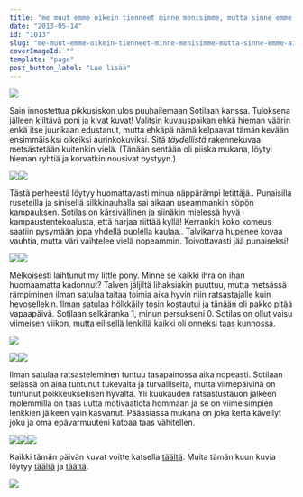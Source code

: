 ```yaml
---
title: "me muut emme oikein tienneet minne menisimme, mutta sinne emme ainakaan."
date: "2013-05-14"
id: "1013"
slug: "me-muut-emme-oikein-tienneet-minne-menisimme-mutta-sinne-emme-ainakaan"
coverImageId: ""
template: "page"
post_button_label: "Lue lisää"
---
```


[![](/images/DPP_0013.JPG)](http://2.bp.blogspot.com/-8Y0IS-i6G8c/UZJV1OSaR9I/AAAAAAAAFvc/v8IPa47iMYM/s1600/DPP_0013.JPG)

  

Sain innostettua pikkusiskon ulos puuhailemaan Sotilaan kanssa. Tuloksena jälleen kiiltävä poni ja kivat kuvat! Valitsin kuvauspaikan ehkä hieman väärin enkä itse juurikaan edustanut, mutta ehkäpä nämä kelpaavat tämän kevään ensimmäisiksi oikeiksi aurinkokuviksi. Sitä _täydellistä_ rakennekuvaa metsästetään kuitenkin vielä. (Tänään sentään oli piiska mukana, löytyi hieman ryhtiä ja korvatkin nousivat pystyyn.)

  

[![](/images/DPP_0001.JPG)](http://1.bp.blogspot.com/-tH1Wjhow5Bw/UZJVVpMpiCI/AAAAAAAAFu0/oh4zLx8u_iw/s1600/DPP_0001.JPG)[![](/images/DPP_0002.JPG)](http://2.bp.blogspot.com/-_klOCyEG9PU/UZJVstuFcHI/AAAAAAAAFu8/7xcavL1t2sY/s1600/DPP_0002.JPG)

  

Tästä perheestä löytyy huomattavasti minua näppärämpi letittäjä.. Punaisilla ruseteilla ja sinisellä silkkinauhalla sai aikaan useammankin söpön kampauksen. Sotilas on kärsivällinen ja siinäkin mielessä hyvä kampaustentekoalusta, että harjaa riittää kyllä! Kerrankin koko komeus saatiin pysymään jopa yhdellä puolella kaulaa.. Talvikarva hupenee kovaa vauhtia, mutta väri vaihtelee vielä nopeammin. Toivottavasti jää punaiseksi!

  

[![](/images/DPP_0009.JPG)](http://2.bp.blogspot.com/-zTjm69Oebqw/UZJVxBsvf8I/AAAAAAAAFvM/PHtn74IHN1A/s1600/DPP_0009.JPG)[![](/images/DPP_0008.JPG)](http://2.bp.blogspot.com/-1O8W_7W3D6c/UZJVvJ-sHgI/AAAAAAAAFvE/5lO2WL8CMPQ/s1600/DPP_0008.JPG)

  

Melkoisesti laihtunut my little pony. Minne se kaikki ihra on ihan huomaamatta kadonnut? Talven jäljiltä lihaksiakin puuttuu, mutta metsässä rämpiminen ilman satulaa taitaa toimia aika hyvin niin ratsastajalle kuin hevosellekin. Ilman satulaa hölkkäily tosin kostautui ja tänään oli pakko pitää vapaapäivä. Sotilaan selkäranka 1, minun persukseni 0. Sotilas on ollut vaisu viimeisen viikon, mutta eilisellä lenkillä kaikki oli onneksi taas kunnossa.

  

[![](/images/DPP_0025.JPG)](http://4.bp.blogspot.com/-9EYPCsTE_4U/UZJV-NX1QMI/AAAAAAAAFwA/LTn1PXIwqSs/s1600/DPP_0025.JPG)

  

[![](/images/DPP_0016.JPG)](http://3.bp.blogspot.com/-hCNIqL_E1mY/UZJV3Jt9WoI/AAAAAAAAFvk/JhczFMP77YU/s1600/DPP_0016.JPG)[![](/images/DPP_0024.JPG)](http://2.bp.blogspot.com/-LiDdVlpoqIU/UZJV9FPQpiI/AAAAAAAAFv8/8bbRv78JHLs/s1600/DPP_0024.JPG)

  

Ilman satulaa ratsasteleminen tuntuu tasapainossa aika nopeasti. Sotilaan selässä on aina tuntunut tukevalta ja turvalliselta, mutta viimepäivinä on tuntunut poikkeuksellisen hyvältä. Yli kuukauden ratsastustauon jälkeen molemmilla on taas uutta motivaatiota hommaan ja se on viimeisimpien lenkkien jälkeen vain kasvanut. Pääasiassa mukana on joka kerta kävellyt joku ja oma epävarmuuteni katoaa taas vähitellen.

  

[![](/images/DPP_0011.JPG)](http://1.bp.blogspot.com/-sJQ2G7y40X0/UZJVy5NkI8I/AAAAAAAAFvU/1F5n_rSpmFI/s1600/DPP_0011.JPG)[![](/images/DPP_0022.JPG)](http://1.bp.blogspot.com/-Y37bp0flDQk/UZJV7DaL8OI/AAAAAAAAFv0/EK3oZcTbT78/s1600/DPP_0022.JPG)[![](/images/DPP_0012.JPG)](http://3.bp.blogspot.com/-TenRtr62k5A/UZJbbbGxTDI/AAAAAAAAFwQ/T34vtOJ0SCI/s1600/DPP_0012.JPG)

  
Kaikki tämän päivän kuvat voitte katsella [täältä](http://maisaw.otukset.fi/kuvat/2013/Unknown+Soldier/14.5./). Muita tämän kuun kuvia löytyy [täältä](http://maisaw.otukset.fi/kuvat/2013/Unknown+Soldier/14.5./) ja [täältä](http://maisaw.otukset.fi/kuvat/2013/Unknown+Soldier/14.5./).  
  

[![](/images/ak.png)](http://1.bp.blogspot.com/-JUMs6RR-C3s/UZJbmxnrf7I/AAAAAAAAFwY/Xm-FAyq3ib0/s1600/ak.png)
